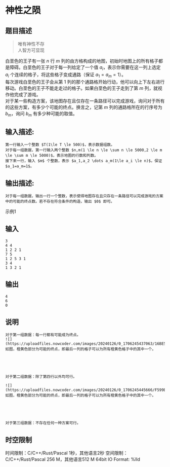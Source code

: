 # 神性之陨

## 题目描述

> 唯有神性不存  
>  人智方可显现

白垩色的王子有一张 $n$ 行 $m$ 列的由方格构成的地图，初始时地图上的所有格子都是障碍。白垩色的王子对于每一列给定了一个值 $a_i$，表示你需要在这一列上选定 $a_i$ 个连续的格子，将这些格子变成通路（保证 $a_1=a_m=1$）。  
每次游戏白垩色的王子会从第 $1$ 列的那个通路格开始行动，他可以向上下左右进行移动。白垩色的王子不能走走过的格子。如果白垩色的王子走到了第 $m$ 列，就视作他完成了游戏。  
对于某一些构造方案，该地图存在且仅存在一条路径可以完成游戏，询问对于所有的这些方案，有多少个可能的终点。换言之，记第 $m$ 列的通路格所在的行序号为 $b_m$，询问 $b_m$ 有多少种可能的取值。  


## 输入描述:
    
    
    第一行输入一个整数 $T(1\le T \le 500)$，表示数据组数。  
    对于每一组数据，第一行输入两个整数 $n,m(1 \le n \le \sum n \le 5000,2 \le m \le \sum m \le 5000)$，表示地图的行数和列数。  
    接下来一行，输入 $m$ 个整数，表示 $a_1,a_2 \dots a_m(1\le a_i \le n)$，保证 $a_1=a_m=1$。

## 输出描述:
    
    
    对于每一组数据，输出一行一个整数，表示使得地图存在且只存在一条路径可以完成游戏的方案中的可能的终点数。若不存在符合条件的构造，输出 $0$ 即可。

示例1 

## 输入
    
    
    3
    4 4
    1 2 2 1
    7 5
    1 2 5 3 1
    3 4
    1 3 2 1

## 输出
    
    
    4
    6
    0

## 说明
    
    
    对于第一组数据：每一行都有可能成为终点。  
    ![](https://uploadfiles.nowcoder.com/images/20240126/0_1706245437063/16BE57DAB3B01162763068A96703EA31)  
    如图，橙黄色部分为可能的终点，即最后一列的格子可以为所有橙黄色格子中的其中一个。  
    
    
      
    
    
    对于第二组数据：除了第四行以外均可行。
    
    ![](https://uploadfiles.nowcoder.com/images/20240126/0_1706245445666/F599BC0933BB8E15E3AA718D9299F01F)  
    如图，橙黄色部分为可能的终点，即最后一列的格子可以为所有橙黄色格子中的其中一个。  
    
    
      
    
    
    对于第三组数据：不存在任何一种方案可行。


## 时空限制

时间限制：C/C++/Rust/Pascal 1秒，其他语言2秒
空间限制：C/C++/Rust/Pascal 256 M，其他语言512 M
64bit IO Format: %lld